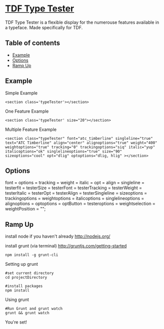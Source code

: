 # [TDF Type Tester](http://tendollarfonts.com/)

TDF Type Tester is a flexible display for the numerouse features available in a typeface. Made specifically for TDF.

## Table of contents

- [Example](#example)
- [Options](#options)
- [Ramp Up](#ramp-up)

## Example

Simple Example
```
<section class='typeTester'></section>
```

One Feature Example
```
<section class='typeTester' size="20"></section>
```

Multiple Feature Example
```
<section class="typeTester" font="atc_timberline" singleline="true" text="ATC Timberline" align="center" alignoptions="true" weight="400" weightoptions="true" tracking="0" trackingoptions="siq" italic="yup" italicoptions="ok" singlelineoptions="true" size="90" sizeoptions="cool" opt="dlig" optoptions="dlig, hlig" ></section>
```


## Options

font =
options =
tracking =
weight =
italic =
opt =
align =
singleline =
testerfit =
testerSize =
testerFont =
testerTracking =
testerWeight =
testerItalic =
testerOpt =
testerAlign =
testerSingleline =
sizeoptions =
trackingoptions =
weightoptions =
italicoptions =
singlelineoptions =
alignoptions =
optoptions =
optButton =
testeroptions =
weightselection =
weightPosition = "";

## Ramp Up

install node if you haven't already
http://nodejs.org/

install grunt (via terminal)
http://gruntjs.com/getting-started
```
npm install -g grunt-cli
```

Setting up grunt
```
#set current directory
cd projectDirectory

#install packages
npm install
```

Using grunt
```
#Run Grunt and grunt watch
grunt && grunt watch
```

You're set!
